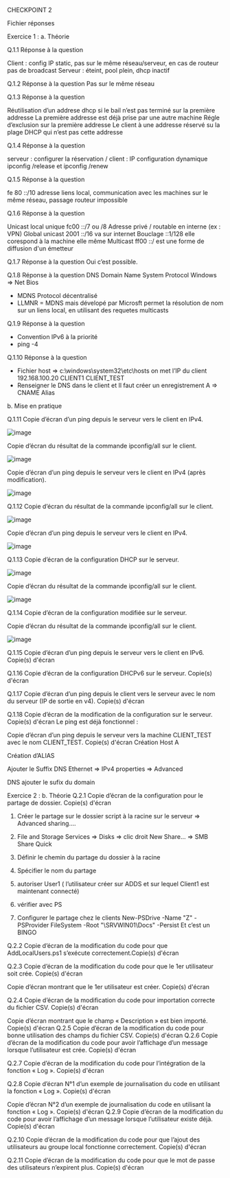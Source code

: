 CHECKPOINT 2


Fichier réponses


Exercice 1 :
a.	Théorie


Q.1.1 Réponse à la question


Client : config IP static, pas sur le même réseau/serveur, en cas de routeur pas de broadcast
Serveur : éteint, pool plein, dhcp inactif

 
Q.1.2 Réponse à la question
Pas sur le même réseau


Q.1.3 Réponse à la question

Réutilisation d’un addrese dhcp si le bail n’est pas terminé sur la première addresse
La première addresse est déjà prise par une autre machine
Régle d’exclusion sur la première addresse
Le client à une addresse réservé su la plage DHCP qui n’est pas cette addresse


Q.1.4 Réponse à la question

serveur : configurer la réservation / client : IP configuration dynamique  ipconfig /release   et   ipconfig /renew


Q.1.5 Réponse à la question

fe 80 ::/10 adresse liens local, communication avec les machines sur le même réseau, passage routeur impossible

Q.1.6 Réponse à la question

Unicast local unique fc00 ::/7 ou /8 Adresse privé / routable en interne (ex  : VPN)
Global unicast 2001 ::/16 va sur internet
Bouclage ::1/128 elle corespond à la machine elle même
Multicast ff00 ::/ est une forme de diffusion d'un émetteur

Q.1.7 Réponse à la question
Oui c’est possible.

Q.1.8 Réponse à la question
DNS Domain Name System
Protocol Windows => Net Bios
- MDNS Protocol décentralisé
- LLMNR = MDNS mais dévelopé par Microsft permet la résolution de nom sur un liens local, en utilisant des requetes multicasts
  
Q.1.9 Réponse à la question
- Convention IPv6 à la priorité
- ping -4 <IP>

Q.1.10 Réponse à la question

- Fichier host => c:\windows\system32\etc\hosts on met l’IP du client 192.168.100.20 CLIENT1 CLIENT_TEST
- Renseigner le DNS dans le client  et Il faut créer un enregistrement A => CNAME Alias
  
b.	Mise en pratique

Q.1.11
Copie d’écran d’un ping depuis le serveur vers le client en IPv4.

![image](https://github.com/user-attachments/assets/03d19087-25e0-430c-b4bf-4765dda91700)


Copie d’écran du résultat de la commande ipconfig/all sur le client.

![image](https://github.com/user-attachments/assets/b4a47847-a72b-4f93-b05a-15d94d94cc97)



Copie d’écran d’un ping depuis le serveur vers le client en IPv4 (après modification).

![image](https://github.com/user-attachments/assets/03c28f4b-81ac-463d-85ae-27b1cddc490c)



Q.1.12
Copie d’écran du résultat de la commande ipconfig/all sur le client.

![image](https://github.com/user-attachments/assets/066984b1-3556-44b8-a583-55ae3be77a54)


Copie d’écran d’un ping depuis le serveur vers le client en IPv4.

![image](https://github.com/user-attachments/assets/ae4f89bf-8fab-4604-a822-d6a508cca6e6)


Q.1.13
Copie d’écran de la configuration DHCP sur le serveur.

![image](https://github.com/user-attachments/assets/c65fdaa0-d347-418c-9627-bd988557f57d)


Copie d’écran du résultat de la commande ipconfig/all sur le client.

![image](https://github.com/user-attachments/assets/1f56ee3b-8258-4e62-83d1-c59f09e36b3e)


Q.1.14
Copie d’écran de la configuration modifiée sur le serveur.




Copie d’écran du résultat de la commande ipconfig/all sur le client.

![image](https://github.com/user-attachments/assets/3c007f6b-a46d-40a1-bd4e-cae13a4d397a)













Q.1.15
Copie d’écran d’un ping depuis le serveur vers le client en IPv6.
Copie(s) d'écran













Q.1.16
Copie d’écran de la configuration DHCPv6 sur le serveur.
Copie(s) d'écran


Q.1.17
Copie d’écran d’un ping depuis le client vers le serveur avec le nom du serveur (IP de sortie en v4).
Copie(s) d'écran







Q.1.18
Copie d’écran de la modification de la configuration sur le serveur.
Copie(s) d'écran
Le ping est déjà fonctionnel :







Copie d’écran d’un ping depuis le serveur vers la machine CLIENT_TEST avec le nom CLIENT_TEST.
Copie(s) d'écran
Création Host A

Création d’ALIAS




















Ajouter le Suffix DNS Ethernet => IPv4 properties => Advanced










DNS ajouter le sufix du domain

















Exercice 2 :
b.	Théorie
Q.2.1
Copie d’écran de la configuration pour le partage de dossier.
Copie(s) d'écran
1) Créer le partage sur le dossier script à la racine sur le serveur => Advanced sharing….











2) File and Storage Services => Disks => clic droit New Share… => SMB Share Quick
3) Définir le chemin du partage du dossier à la racine


4) Spécifier le nom du partage












5) autoriser User1 ( l’utilisateur créer sur ADDS et sur lequel Client1 est maintenant connecté)











6) vérifier avec PS





7) Configurer le partage chez le clients
New-PSDrive -Name "Z" -PSProvider FileSystem -Root "\\SRVWIN01\Docs" -Persist
Et c’est un BINGO










Q.2.2
Copie d’écran de la modification du code pour que AddLocalUsers.ps1 s’exécute correctement.Copie(s) d'écran

Q.2.3
Copie d’écran de la modification du code pour que le 1er utilisateur soit crée.
Copie(s) d'écran

Copie d’écran montrant que le 1er utilisateur est créer.
Copie(s) d'écran


Q.2.4
Copie d’écran de la modification du code pour importation correcte du fichier CSV.
Copie(s) d'écran




Copie d’écran montrant que le champ « Description » est bien importé.
Copie(s) d'écran
Q.2.5
Copie d’écran de la modification du code pour bonne utilisation des champs du fichier CSV.
Copie(s) d'écran
Q.2.6
Copie d’écran de la modification du code pour avoir l’affichage d’un message lorsque l’utilisateur est crée.
Copie(s) d'écran



Q.2.7
Copie d’écran de la modification du code pour l’intégration de la fonction « Log ».
Copie(s) d'écran

Q.2.8
Copie d’écran N°1 d’un exemple de journalisation du code en utilisant la fonction « Log ».
Copie(s) d'écran


Copie d’écran N°2 d’un exemple de journalisation du code en utilisant la fonction « Log ».
Copie(s) d'écran
Q.2.9
Copie d’écran de la modification du code pour avoir l’affichage d’un message lorsque l’utilisateur existe déjà.
Copie(s) d'écran


Q.2.10
Copie d’écran de la modification du code pour que l’ajout des utilisateurs au groupe local fonctionne correctement.
Copie(s) d'écran


Q.2.11
Copie d’écran de la modification du code pour que le mot de passe des utilisateurs n’expirent plus.
Copie(s) d'écran








